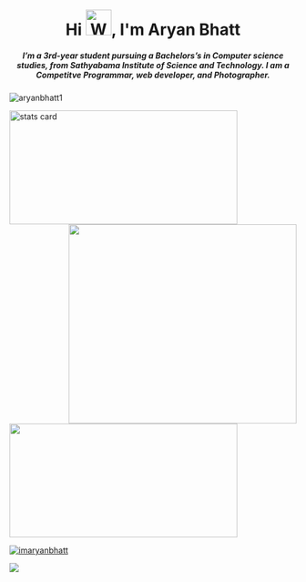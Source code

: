 <h1 align="center">Hi <img src="https://raw.githubusercontent.com/nixin72/nixin72/master/wave.gif" alt="Waving hand animated gif" height="45" width="45" />, I'm Aryan Bhatt</h1>
<h5 align="center">
I’m a 3rd-year student pursuing a Bachelors’s in Computer science studies, from Sathyabama Institute of Science and Technology. I am a Competitve Programmar, web developer, and Photographer. 
</h5>
<p align="left"> <img src="https://komarev.com/ghpvc/?username=aryanbhatt1&color=blue" alt="aryanbhatt1" /> </p>
<p>
    <img alt= "stats card" height="200px" width="400" src="https://github-readme-streak-stats.herokuapp.com?user=aryanbhatt1&theme=tokyonight&date_format=M%20j%5B%2C%20Y%5D">
    <img align="right" height="350" width="400" src="https://cdn.dribbble.com/users/43762/screenshots/2605118/media/df7fc50d1602bd2ab8561549bc5688f6.gif"/> </a>
</p>
<img height="200px" width="400" src="https://github-readme-stats.vercel.app/api?username=aryanbhatt1&show_icons=true&theme=tokyonight" />
<p align="left"> 
    <a href="https://twitter.com/imaryanbhatt" target="blank">
        <img src="https://img.shields.io/twitter/follow/imaryanbhatt?logo=twitter&style=for-the-badge" alt="imaryanbhatt"/>
    </a>
</p>
<a href="mailto:aryanbhatt1002@gmail.com?"><img src="https://img.shields.io/badge/gmail-%23DD0031.svg?&style=for-the-badge&logo=gmail&logoColor=white"/></a>
<br><br>
